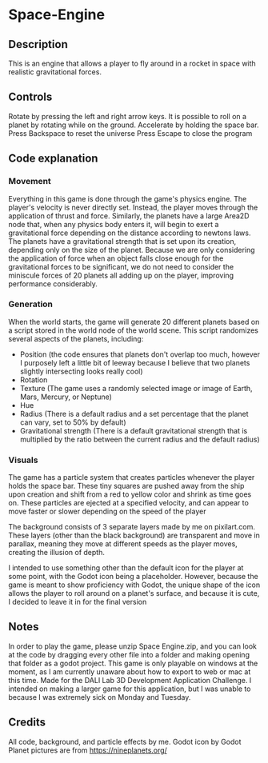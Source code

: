 # Space-Engine
## Description
This is an engine that allows a player to fly around in a rocket in space with realistic gravitational forces. 

## Controls
Rotate by pressing the left and right arrow keys. It is possible to roll on a planet by rotating while on the ground.
Accelerate by holding the space bar.
Press Backspace to reset the universe
Press Escape to close the program

## Code explanation
### Movement
Everything in this game is done through the game's physics engine. The player's velocity is never directly set. Instead, the player moves through the application of thrust and force. Similarly, the planets have a large Area2D node that, when any physics body enters it, will begin to exert a gravitational force depending on the distance according to newtons laws. The planets have a gravitational strength that is set upon its creation, depending only on the size of the planet. Because we are only considering the application of force when an object falls close enough for the gravitational forces to be significant, we do not need to consider the miniscule forces of 20 planets all adding up on the player, improving performance considerably. 

### Generation
When the world starts, the game will generate 20 different planets based on a script stored in the world node of the world scene. This script randomizes several aspects of the planets, including:
- Position (the code ensures that planets don't overlap too much, however I purposely left a little bit of leeway because I believe that two planets slightly intersecting looks really cool)
- Rotation
- Texture (The game uses a randomly selected image or image of Earth, Mars, Mercury, or Neptune)
- Hue
- Radius (There is a default radius and a set percentage that the planet can vary, set to 50% by default)
- Gravitational strength (There is a default gravitational strength that is multiplied by the ratio between the current radius and the default radius)

### Visuals
The game has a particle system that creates particles whenever the player holds the space bar. These tiny squares are pushed away from the ship upon creation and shift from a red to yellow color and shrink as time goes on. These particles are ejected at a specified velocity, and can appear to move faster or slower depending on the speed of the player

The background consists of 3 separate layers made by me on pixilart.com. These layers (other than the black background) are transparent and move in parallax, meaning they move at different speeds as the player moves, creating the illusion of depth.

I intended to use something other than the default icon for the player at some point, with the Godot icon being a placeholder. However, because the game is meant to show proficiency with Godot, the unique shape of the icon allows the player to roll around on a planet's surface, and because it is cute, I decided to leave it in for the final version

## Notes
In order to play the game, please unzip Space Engine.zip, and you can look at the code by dragging every other file into a folder and making opening that folder as a godot project.
This game is only playable on windows at the moment, as I am currently unaware about how to export to web or mac at this time.
Made for the DALI Lab 3D Development Application Challenge.
I intended on making a larger game for this application, but I was unable to because I was extremely sick on Monday and Tuesday.

## Credits
All code, background, and particle effects by me.
Godot icon by Godot
Planet pictures are from https://nineplanets.org/
